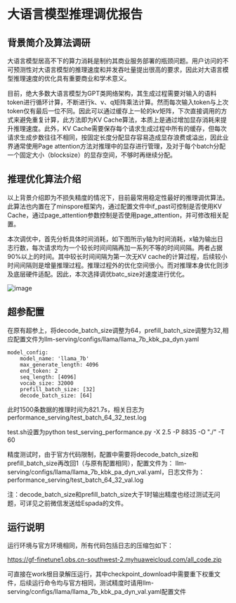# 大语言模型推理调优报告

## 背景简介及算法调研

大语言模型居高不下的算力消耗是制约其商业服务部署的瓶颈问题。用户访问的不可预测性对大语言模型的推理速度和并发吞吐量提出很高的要求，因此对大语言模型推理速度的优化具有重要商业和学术意义。

目前，绝大多数大语言模型为GPT类网络架构，其生成过程需要对输入的语料token进行循环计算，不断进行k、v、q矩阵乘法计算。然而每次输入token与上次token仅有最后一位不同。因此可以通过缓存上一轮的kv矩阵，下次直接调用的方式来避免重复计算，此方法即为KV Cache算法，本质上是通过增加显存消耗来提升推理速度。此外，KV Cache需要保存每个请求生成过程中所有的缓存，但每次请求生成步数往往不相同，按固定长度分配显存容易造成显存浪费或溢出，因此业界通常使用Page attention方法对推理中的显存进行管理，及对于每个batch分配一个固定大小（blocksize）的显存空间，不够时再继续分配。

## 推理优化算法介绍
以上背景介绍即为不损失精度的情况下，目前最常用稳定性最好的推理调优算法。此算法也内置在了minspore框架内，通过配置文件中if_past可控制是否使用KV Cache，通过page_attention参数控制是否使用page_attention，并可修改相关配置。

本次调优中，首先分析具体时间消耗，如下图所示y轴为时间消耗，x轴为输出日志行数，每次请求均为一个较长时间间隔再加一系列不等的时间间隔。两者占据90%以上的时间。其中较长时间间隔为第一次无KV cache的计算过程，后续较小时间间隔则是增量推理过程。推理过程外的优化空间很小。而对推理本身优化则涉及底层硬件适配。因此，本次选择调优batc_size对速度进行优化。


![image]()


## 超参配置
在原有超参上，将decode_batch_size调整为64，prefill_batch_size调整为32,相应配置文件为llm-serving/configs/llama/llama_7b_kbk_pa_dyn.yaml

```
model_config:
    model_name: 'llama_7b'
    max_generate_length: 4096
    end_token: 2
    seq_length: [4096]
    vocab_size: 32000
    prefill_batch_size: [32]
    decode_batch_size: [64]

```

此时1500条数据的推理时间为821.7s，相关日志为performance_serving/test_batch_64_32_test.log

test.sh设置为python test_serving_performance.py -X 2.5 -P 8835 -O "./" -T 60

精度测试时，由于官方代码限制，配置中需要将decode_batch_size和prefill_batch_size再改回1（与原有配置相同），配置文件为：
llm-serving/configs/llama/llama_7b_kbk_pa_dyn_val.yaml，日志文件为：performance_serving/test_batch_64_32_val.log

注：decode_batch_size和prefill_batch_size大于1时输出精度也经过测试无问题，可详见之前微信发送给Espada的文件。

## 运行说明
运行环境与官方环境相同，所有代码包括日志的压缩包如下：

https://gf-finetune1.obs.cn-southwest-2.myhuaweicloud.com/all_code.zip

可直接在work根目录解压运行，其中checkpoint_download中需要重下权重文件，后续运行命令均与官方相同，测试精度时请用llm-serving/configs/llama/llama_7b_kbk_pa_dyn_val.yaml配置文件










